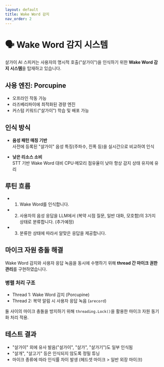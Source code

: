 ```yaml
---
layout: default
title: Wake Word 감지
nav_order: 2
---
```


# 🗣 Wake Word 감지 시스템

살가이 AI 스피커는 사용자의 명시적 호출("살가이")을 인식하기 위한 **Wake Word 감지 시스템**을 탑재하고 있습니다.

## 사용 엔진: Porcupine

- 오프라인 작동 가능
- 라즈베리파이에 최적화된 경량 엔진
- 커스텀 키워드("살가이") 학습 및 배포 가능

## 인식 방식

- **음성 패턴 매칭 기반**  
  사전에 등록된 "살가이" 음성 특징(주파수, 진폭 등)을 실시간으로 비교하여 인식

- **낮은 리소스 소비**  
  STT 기반 Wake Word 대비 CPU·메모리 점유율이 낮아 항상 감지 상태 유지에 유리

## 루틴 흐름
- 1. Wake Word를 인식합니다.
- 2. 사용자의 음성 응답을 LLM에서 (복약 시점 질문, 일반 대화, 모호함)의 3가지 상태로 분류합니다. (추가예정)
- 3. 분류한 상태에 따라서 알맞은 응답을 제공합니다.

## 마이크 자원 충돌 해결

Wake Word 감지와 사용자 응답 녹음을 동시에 수행하기 위해 **thread 간 마이크 권한 관리**를 구현하였습니다.

### 병렬 처리 구조

- Thread 1: Wake Word 감지 (Porcupine)
- Thread 2: 복약 알림 시 사용자 응답 녹음 (`arecord`)

둘 사이의 마이크 충돌을 방지하기 위해 `threading.Lock()`을 활용한 마이크 자원 동기화 처리 적용.

## 테스트 결과

- "살가이" 외에 유사 발음("설가이", "살가", "살가기")도 일부 인식됨
- "살개", "살고기" 등은 인식되지 않도록 정밀 튜닝
- 마이크 종류에 따라 인식률 차이 발생 (헤드셋 마이크 > 일반 외장 마이크)
